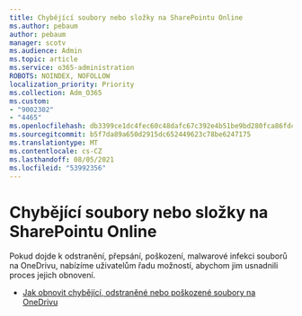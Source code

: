 ```yaml
---
title: Chybějící soubory nebo složky na SharePointu Online
ms.author: pebaum
author: pebaum
manager: scotv
ms.audience: Admin
ms.topic: article
ms.service: o365-administration
ROBOTS: NOINDEX, NOFOLLOW
localization_priority: Priority
ms.collection: Adm_O365
ms.custom:
- "9002302"
- "4465"
ms.openlocfilehash: db3399ce1dc4fec60c48dafc67c392e4b51be9bd280fca86fdc3ef3b56ed1c6e
ms.sourcegitcommit: b5f7da89a650d2915dc652449623c78be6247175
ms.translationtype: MT
ms.contentlocale: cs-CZ
ms.lasthandoff: 08/05/2021
ms.locfileid: "53992356"
---
```

# <a name="missing-filesfolders-in-sharepoint-online"></a>Chybějící soubory nebo složky na SharePointu Online

Pokud dojde k odstranění, přepsání, poškození, malwarové infekci souborů na OneDrivu, nabízíme uživatelům řadu možností, abychom jim usnadnili proces jejich obnovení.

- [Jak obnovit chybějící, odstraněné nebo poškozené soubory na OneDrivu](https://go.microsoft.com/fwlink/?linkid=2125166)
